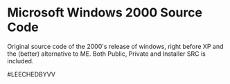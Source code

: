 # Microsoft Windows 2000 Source Code
Original source code of the 2000's release of windows, right before XP and the (better) alternative to ME.
Both Public, Private and Installer SRC is included.

#LEECHEDBYVV
